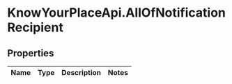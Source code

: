 # KnowYourPlaceApi.AllOfNotificationRecipient

## Properties

| Name | Type | Description | Notes |
| ---- | ---- | ----------- | ----- |

